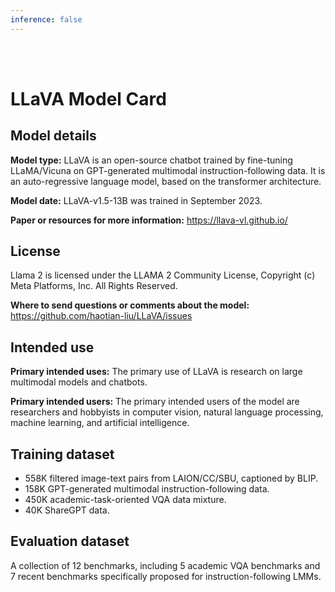 ```yaml
---
inference: false
---
```


<br>
<br>

# LLaVA Model Card

## Model details

**Model type:**
LLaVA is an open-source chatbot trained by fine-tuning LLaMA/Vicuna on GPT-generated multimodal instruction-following data.
It is an auto-regressive language model, based on the transformer architecture.

**Model date:**
LLaVA-v1.5-13B was trained in September 2023.

**Paper or resources for more information:**
https://llava-vl.github.io/

## License
Llama 2 is licensed under the LLAMA 2 Community License, 
Copyright (c) Meta Platforms, Inc. All Rights Reserved.

**Where to send questions or comments about the model:**
https://github.com/haotian-liu/LLaVA/issues

## Intended use
**Primary intended uses:**
The primary use of LLaVA is research on large multimodal models and chatbots.

**Primary intended users:**
The primary intended users of the model are researchers and hobbyists in computer vision, natural language processing, machine learning, and artificial intelligence.

## Training dataset
- 558K filtered image-text pairs from LAION/CC/SBU, captioned by BLIP.
- 158K GPT-generated multimodal instruction-following data.
- 450K academic-task-oriented VQA data mixture.
- 40K ShareGPT data.

## Evaluation dataset
A collection of 12 benchmarks, including 5 academic VQA benchmarks and 7 recent benchmarks specifically proposed for instruction-following LMMs.